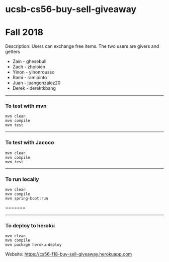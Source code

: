 # ucsb-cs56-buy-sell-giveaway

# Fall 2018
Description: Users can exchange free items. The two users are givers and getters

- Zain - ghesebull
- Zach - zholoien
- Yinon - yinonrousso
- Rami - ramipinto
- Juan - juangonzalez20
- Derek - derektkbang

---

### To test with mvn
```
mvn clean
mvn compile
mvn test
```

---

### To test with Jacoco
```
mvn clean
mvn compile
mvn test
```

----

### To run locally
```
mvn clean
mvn compile
mvn spring-boot:run
```
=======

---

### To deploy to heroku
```
mvn clean
mvn compile
mvn package heroku:deploy
```
Website: https://cs56-f18-buy-sell-giveaway.herokuapp.com
